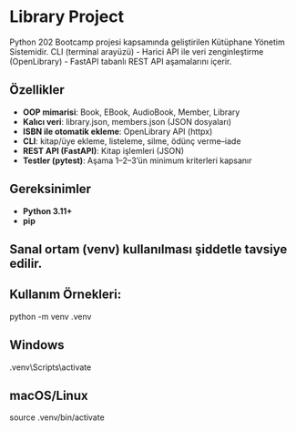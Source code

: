 # Library Project
Python 202 Bootcamp projesi kapsamında geliştirilen Kütüphane Yönetim Sistemidir.
CLI (terminal arayüzü) - Harici API ile veri zenginleştirme (OpenLibrary) - FastAPI tabanlı REST API aşamalarını içerir.

## Özellikler
- **OOP mimarisi**: Book, EBook, AudioBook, Member, Library
- **Kalıcı veri**: library.json, members.json (JSON dosyaları)
- **ISBN ile otomatik ekleme**: OpenLibrary API (httpx)
- **CLI**: kitap/üye ekleme, listeleme, silme, ödünç verme–iade
- **REST API (FastAPI)**: Kitap işlemleri (JSON)
- **Testler (pytest)**: Aşama 1–2–3’ün minimum kriterleri kapsanır

## Gereksinimler

- **Python 3.11+**
- **pip**

## Sanal ortam (venv) kullanılması şiddetle tavsiye edilir.
## **Kullanım Örnekleri:**
python -m venv .venv
## Windows
.venv\Scripts\activate
## macOS/Linux
source .venv/bin/activate

